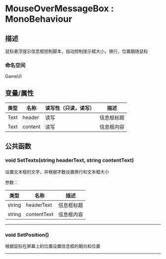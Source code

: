 # MouseOverMessageBox : MonoBehaviour

## 描述

鼠标悬浮提示信息框控制脚本，自动控制提示框大小，换行，位置跟随鼠标

### 命名空间

GameUI

## 变量/属性

| 类型 | 名称    | 读写性（只读，读写） | 描述       |
| ---- | ------- | -------------------- | ---------- |
| Text | header  | 读写                 | 信息框标题 |
| Text | content | 读写                 | 信息框内容 |

## 公共函数

### void SetTexts(string headerText, string contentText)

设置文本框的文字，并根据字数设置换行和文本框大小

参数：

| 类型   | 名称        | 描述       |
| ------ | ----------- | ---------- |
| string | headerText  | 信息框标题 |
| string | contentText | 信息框内容 |

------
### void SetPosition()

根据鼠标在屏幕上的位置设置信息框的朝向和位置

------